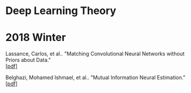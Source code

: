 # Deep Learning Theory

# 2018 Winter
Lassance, Carlos, et al.. "Matching Convolutional Neural Networks without Priors about Data."
</br>[[pdf]](https://arxiv.org/pdf/1802.09802.pdf)

Belghazi, Mohamed Ishmael, et al.. "Mutual Information Neural Estimation."
</br>[[pdf]](https://arxiv.org/pdf/1801.04062.pdf)